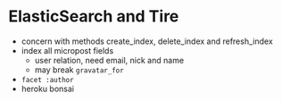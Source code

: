 # ElasticSearch and Tire

- concern with methods create_index, delete_index and refresh_index
- index all micropost fields
  - user relation, need email, nick and name
  - may break `gravatar_for`
- `facet :author`
- heroku bonsai

